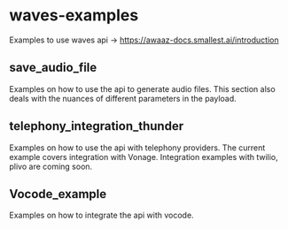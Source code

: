 # waves-examples
Examples to use waves api -> https://awaaz-docs.smallest.ai/introduction

## save_audio_file
Examples on how to use the api to generate audio files. This section also deals with the nuances of different parameters in the payload.

## telephony_integration_thunder
Examples on how to use the api with telephony providers. The current example covers integration with Vonage. Integration examples with twilio, plivo are coming soon.

## Vocode_example
Examples on how to integrate the api with vocode.